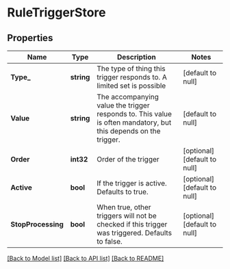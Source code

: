 # RuleTriggerStore

## Properties
Name | Type | Description | Notes
------------ | ------------- | ------------- | -------------
**Type_** | **string** | The type of thing this trigger responds to. A limited set is possible | [default to null]
**Value** | **string** | The accompanying value the trigger responds to. This value is often mandatory, but this depends on the trigger. | [default to null]
**Order** | **int32** | Order of the trigger | [optional] [default to null]
**Active** | **bool** | If the trigger is active. Defaults to true. | [optional] [default to null]
**StopProcessing** | **bool** | When true, other triggers will not be checked if this trigger was triggered. Defaults to false. | [optional] [default to null]

[[Back to Model list]](../README.md#documentation-for-models) [[Back to API list]](../README.md#documentation-for-api-endpoints) [[Back to README]](../README.md)

